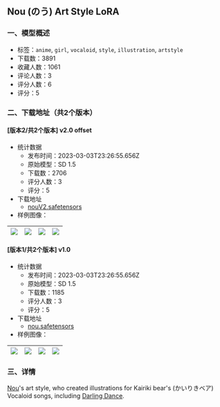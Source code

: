 ## Nou (のう) Art Style LoRA
### 一、模型概述

- 标签：`anime`, `girl`, `vocaloid`, `style`, `illustration`, `artstyle`
- 下载数：3891
- 收藏人数：1061
- 评论人数：3
- 评分人数：6
- 评分：5

### 二、下载地址（共2个版本）

#### [版本2/共2个版本] v2.0 offset

- 统计数据
  - 发布时间：2023-03-03T23:26:55.656Z
  - 原始模型：SD 1.5
  - 下载数：2706
  - 评分人数：3
  - 评分：5
- 下载地址
  - [nouV2.safetensors](https://civitai.com/api/download/models/18093)
- 样例图像：

| <img src="https://image.civitai.com/xG1nkqKTMzGDvpLrqFT7WA/b9ff3ea8-a944-4d14-3ab7-d5142f7b1b00/width=450/185770.jpeg" /> | <img src="https://image.civitai.com/xG1nkqKTMzGDvpLrqFT7WA/fc2fa14f-3181-499d-2b22-2f8d7ab44500/width=450/185840.jpeg" /> | <img src="https://image.civitai.com/xG1nkqKTMzGDvpLrqFT7WA/cc82607e-90d0-439d-c1ff-19adf3cead00/width=450/185769.jpeg" /> | <img src="https://image.civitai.com/xG1nkqKTMzGDvpLrqFT7WA/152d9763-7876-412e-2286-a187477c5e00/width=450/185768.jpeg" /> |
| ---- | ---- | ---- | ---- |

#### [版本1/共2个版本] v1.0

- 统计数据
  - 发布时间：2023-03-03T23:26:55.656Z
  - 原始模型：SD 1.5
  - 下载数：1185
  - 评分人数：3
  - 评分：5
- 下载地址
  - [nou.safetensors](https://civitai.com/api/download/models/14410)
- 样例图像：

| <img src="https://image.civitai.com/xG1nkqKTMzGDvpLrqFT7WA/34066ab7-12d3-43f2-f0f5-8e10a9565a00/width=450/140581.jpeg" /> | <img src="https://image.civitai.com/xG1nkqKTMzGDvpLrqFT7WA/914d4e5f-eacc-4080-ee85-2874d32a9400/width=450/140586.jpeg" /> | <img src="https://image.civitai.com/xG1nkqKTMzGDvpLrqFT7WA/c1cd37c6-79d1-489b-1823-73e87a914100/width=450/140585.jpeg" /> | <img src="https://image.civitai.com/xG1nkqKTMzGDvpLrqFT7WA/112c25ac-3f0d-47af-0c1a-9d7a037b1300/width=450/140584.jpeg" /> |
| ---- | ---- | ---- | ---- |


### 三、详情
<p><a target="_blank" rel="ugc" href="https://www.pixiv.net/users/2460057">Nou</a>'s art style, who created illustrations for Kairiki bear's (かいりきベア) Vocaloid songs, including <a target="_blank" rel="ugc" href="https://www.youtube.com/watch?v=Rkrm5foi188">Darling Dance</a>.</p>
